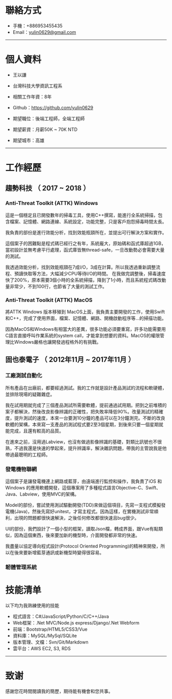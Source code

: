 # 聯絡方式

- 手機：+886953455435
- Email：yulin0629@gmail.com

---

# 個人資料

 - 王以謙
 - 台灣科技大學資訊工程系 
 - 相關工作年資：8年
 - Github：https://github.com/yulin0629

 - 期望職位：後端工程師，全端工程師
 - 期望薪資：月薪50K ~ 70K NTD
 - 期望城市：高雄

---

# 工作經歷

## 趨勢科技 （ 2017 ~ 2018 ）

### Anti-Threat Toolkit (ATTK) Windows
這是一個穩定且已開發數年的掃毒工具，使用C++撰寫，能進行全系統掃描，包含檔案、記憶體、網路連線、系統設定，功能完整，只是客戶抱怨掃毒時間太長。

我負責的部份是進行效能分析，找到效能瓶頸所在，並提出可行解決方案和實作。

這個案子的困難點是程式碼已經行之有年，系統龐大，原始碼和函式庫超過1GB，當初設計並無考慮平行處理，函式庫皆無thread-safe，一旦改動勢必會需要大量的測試。

我透過效能分析，找到效能瓶頸在7成I/O，3成在計算。所以我透過重新調整流程、預讀快取等方法，大幅減少CPU等待I/O的時間。 在我做完調整後，掃毒速度快了200%，原本需要3個小時的全系統掃描，降到了1小時，而且系統程式碼改動量非常少，不到100行，也節省了大量的測試工作。

###  Anti-Threat Toolkit (ATTK) MacOS

將ATTK Windows 版本移殖到 MacOS上面，我負責主要開發的工作，使用Swift和C++，完成了使用界面，檔案、記憶體、網路、開機啟動程序等...的掃描功能。

因為MacOS和Windows有相當大的差異，很多功能必須要重寫，許多功能需要用C語言直接呼叫作業系統的system call，才能拿到想要的資料。MacOS的權限管理比Windows嚴格也讓開發過程格外的有挑戰。


## 固也泰電子 （ 2012年11月 ~ 2017年11月 ）

### 工廠測試自動化

所有產品在出廠前，都要經過測試。我的工作就是設計產品測試的流程和軟硬體，並排除現場的疑難雜症。

我在試用期就完成了三個產品測試所需要軟體，提前通過試用期。把到之前堆積的案子都解決，然後改良影像辨識的正確性，把失敗率降低90%。改量測試的精確度，提升測試的速度，本來一台要測10分鐘的產品可以在3分鐘測完。不斷的改良軟體的架構，本來寫一支產品的測試程式要2至3個星期，到後來只要一個星期就能完成，且還有較高的品質。

在進來之前，沒用過Labview，也沒有做過影像辨識的基礎，對類比訊號也不很熟，不過我還是快速的學起來，提升辨識率，解決雜訊問題，帶我的主管說我是他帶過最聰明的工程師。

### 發電機物聯網
這個案子是讓發電機連上網路或藍芽，由遠端進行監控和操作，我負責了iOS 和 Windows 的應用軟體開發，這個專案用了多種程式語言Objective-C、Swift、Java、Labview，使用MVC的架構。

Model的部份，嘗試使用測試驅動開發(TDD)來做這個項目，先寫一支程式模擬發電機(Java)，然後先寫好unitest，才寫主程式。因為這樣，在實機測試非常順利，出現的問題都很快速解決，之後任何修改都很快速且bug很少。

UI的部份，我們設計了一個小型的框架，讀取Json檔，轉成界面，跟Vue有點類似，因為這個東西，後來要加新的機型時，介面開發都非常的快速。

我盡量以協定導向程式設計(Protocol  Oriented  Programming)的精神來開發，所以在後來要新增藍芽通訊或新機型時變得很容易。 

### 韌體管理系統




# 技能清单

以下均为我熟練使用的技能

- 程式語言：C#/JavaScript/Python/C/C++/Java
- Web框架：.Net MVC/Node\.js express/Django/.Net Webform
- 前端：Bootstrap/HTML5/CSS3/Vue
- 資料庫：MySQL/MySql/SQLite
- 版本管理、文檔：Svn/Git/Markdown
- 雲平台：AWS EC2, S3, RDS

---

# 致谢
感謝您花時間閱讀我的簡歷，期待能有機會和您共事。
